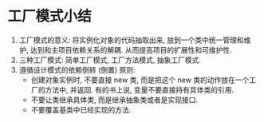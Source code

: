 # 工厂模式小结

1. 工厂模式的意义: 将实例化对象的代码抽取出来, 放到一个类中统一管理和维护, 达到和主项目依赖关系的解耦. 从而提高项目的扩展性和可维护性.
2. 三种工厂模式: 简单工厂模式, 工厂方法模式, 抽象工厂模式.
3. 遵循设计模式的依赖倒转 (倒置) 原则:
    * 创建对象实例时, 不要直接 new 类, 而是把这个 new 类的动作放在一个工厂的方法中, 并返回. 有的书上说, 变量不要直接持有具体类的引用.
    * 不要让类继承具体类, 而是继承抽象类或者是实现接口.
    * 不要覆盖基类中已经实现的方法.